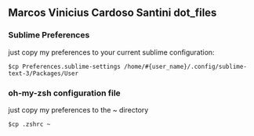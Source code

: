 ## Marcos Vinicius Cardoso Santini dot_files

### Sublime Preferences

just copy my preferences to your current sublime configuration:

```
$cp Preferences.sublime-settings /home/#{user_name}/.config/sublime-text-3/Packages/User
```

### oh-my-zsh configuration file

just copy my preferences to the ~ directory

```
$cp .zshrc ~
```
